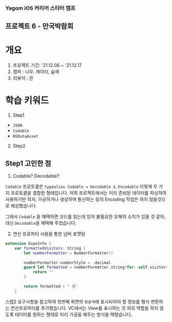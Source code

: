 ### Yagom iOS 커리어 스타터 캠프

## 프로젝트 6 - 만국박람회

# 개요

1. 프로젝트 기간: '21.12.06 ~ '21.12.17
2. 캠퍼 : 나무, 제이티, 숲재
3. 리뷰어 : 흰

# 학습 키워드
1. Step1
- `JSON` 
- `Codable`
- `NSDataAsset` 
2. Step2

## Step1 고민한 점
1. Codable? Decodable? 

`Codable` 프로토콜은 `typealias Codable = Decodable & Encodable` 이렇게 두 가지 프로토콜을 결합한 형태입니다. 저희 프로젝트에서는 미리 준비된 데이터를 파싱하여 사용하기만 하지, 가공하거나 생성하여 통신하는 등의 Encoding 작업은 하지 않을것으로 예상했습니다. 

그래서 `Codable` 을 채택하면 코드를 읽는데 있어 불필요한 오해의 소지가 있을 것 같아, 대신 `Decodable`을 채택해 주었습니다.


2. 연산 프로퍼티 사용을 통한 넘버 포맷팅
```swift
extension ExpoInfo {
    var formattedVisitors: String {
        let numberFormatter = NumberFormatter()
        
        numberFormatter.numberStyle = .decimal
        guard let formatted = numberFormatter.string(for: self.visitors) else {
            return ""
        }
        
        return formatted + " 명"
    }
```

스텝2 요구사항을 참고하여 첫번째 화면의 `방문객`에 표시되어야 할 정보를 형식 변환하는 연산프로퍼티를 추가했습니다. VC에서는 View를 표시하는 것 외의 역할을 하지 않도록 데이터를 원하는 형태로 미리 가공을 해두는 방식을 택했습니다. 

